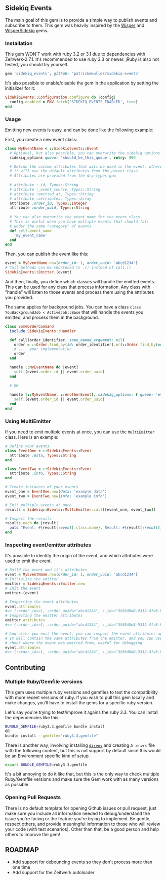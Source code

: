 ## Sidekiq Events

The main goal of this gem is to provide a simple way to publish events and subscribe to them.
This gem was heavily inspired by the [Wisper](https://github.com/krisleech/wisper) and [WisperSidekiq](https://github.com/krisleech/wisper-sidekiq) gems.

### Installation

This gem WON'T work with ruby 3.2 or 3.1 due to dependencies with Zeitwerk-2.7.1.
It's recommended to use ruby 3.3 or newer.
jRuby is also not tested, you should try yourself.

```ruby
gem 'sidekiq_events', github: 'patrickemuller/sidekiq-events'
```

It's also possible to enable/disable the gem in the application by setting the initializer for it:

```ruby
SidekiqEvents::Configuration.configure do |config|
  config.enabled = ENV.fetch('SIDEKIQ_EVENTS_ENABLED', true)
end
```

### Usage

Emitting new events is easy, and can be done like the following example:

First, you create a new event class:

```ruby
class MyEventName < ::SidekiqEvents::Event
  # Optional, but also possible, you can overwrite the sidekiq options for the event
  sidekiq_options queue: 'should_be_this_queue', retry: 999

  # Define the custom attributes that will be used in the event, otherwise
  # it will use the default attributes from the parent class
  # Attributes are provided from the dry-types gem
  
  # attribute :_id, Types::String
  # attribute :_event_source, Types::String
  # attribute :emitted_at, Types::String
  # attribute :attributes, Types::Array
  attribute :order_id, Types::Integer
  attribute :order_uuid, Types::String
  
  # You can also overwrite the event_name for the event class
  # This is useful when you have multiple events that should fall
  # under the same "category" of events
  def self.event_name
    'my_event_name'
  end
end
```

Then, you can publish the event like this:
```ruby
event = MyEventName.new(order_id: 1, order_uuid: 'abcd1234')
# Call methods can be shortened to .() instead of call.()
SidekiqEvents::Emitter.(event)
```

And then, finally, you define which classes will handle the emitted events.
This can be used for any class that process information.
Any class with "handle" will listen to those events and process them using the attributes you provided.

The same applies for background jobs. You can have a class `class YouBackgroundJob < ActiveJob::Base` 
that will handle the events you emitted, and process them in the background.

```ruby
class SomeOrderCommand
  include SidekiqEvents::Handler

  def call(order_identifier, some_named_argument: nil)
    order = ::Order.find_by(id: order_identifier).or(::Order.find_by(uuid: order_identifier))
    # .... your implementation
    order
  end

  handle ::MyEventName do |event|
    self.(event.order_id || event.order_uuid)
  end
  
  # OR
  
  handle [::MyEventName, ::AnotherEvent], sidekiq_options: { queue: 'events', retry: 123 } do |event|
    self.(event.order_id || event.order_uuid)
  end
end
```

### Using MultiEmitter

If you need to emit multiple events at once, you can use the `MultiEmitter` class. Here is an example:

```ruby
# Define your events
class EventOne < ::SidekiqEvents::Event
  attribute :data, Types::String
end

class EventTwo < ::SidekiqEvents::Event
  attribute :info, Types::String
end

# Create instances of your events
event_one = EventOne.new(data: 'example data')
event_two = EventTwo.new(info: 'example info')

# Emit multiple events at once
results = Sidekiq::Events::MultiEmitter.call([event_one, event_two])

# Inspect the results
results.each do |result|
  puts "Event: #{result[:event].class.name}, Result: #{result[:result]}"
end
```

### Inspecting event/emitter attributes

It's possible to identify the origin of the event, and which attributes were used to emit the event.

```ruby
# Build the event and it's attributes
event = MyEventName.new(order_id: 1, order_uuid: 'abcd1234')
# Initialize the emitter
emitter = SidekiqEvents::Emitter.new
# Emit the event
emitter.(event)

# Inspecting the event attributes
event.attributes
#=> {:order_id=>1, :order_uuid=>"abcd1234", :_id=>"3580d0d8-9312-4fa8-9a3c-91e3288f0701", :_event_source=>nil, :emitted_at=>nil}
# Inspecting the emitter attributes
emitter.attributes
#=> {:order_id=>1, :order_uuid=>"abcd1234", :_id=>"3580d0d8-9312-4fa8-9a3c-91e3288f0701", :_event_source=>"SidekiqEvents::Emitter", :emitted_at=>Tue, 28 Jan 2025 16:12:44 -0800, :_event_class=>"MyEventName"}

# And after you emit the event, you can inspect the event attributes again to see the changes
# It will contain the same attributes from the emitter, and you can use that to
# check where the event was emitted from, useful for debugging
event.attributes
#=> {:order_id=>1, :order_uuid=>"abcd1234", :_id=>"3580d0d8-9312-4fa8-9a3c-91e3288f0701", :_event_source=>"SidekiqEvents::Emitter", :emitted_at=>Tue, 28 Jan 2025 16:12:44 -0800, :_event_class=>"MyEventName"}
```

## Contributing

### Multiple Ruby/Gemfile versions
This gem uses multiple ruby versions and gemfiles to test the compatibility with more recent
versions of ruby.
If you wish to pull this gem locally and make changes, you'll have to install the gems for a specific
ruby version.

Let's say you're trying to test/improve it agains the ruby 3.3. You can install the dependencies like this:

```bash
BUNDLE_GEMFILE=ruby3.3.gemfile bundle install
OR
bundle install --gemfile="ruby3.3.gemfile"
```

There is another way, involving installing [`direnv`](https://github.com/direnv/direnv) and creating a `.envrc` file 
with the following content, but this is not support by default since this would be an Environment specific kind of setup. 

```bash
export BUNDLE_GEMFILE=ruby3.3.gemfile
```

It's a bit annoying to do it like that, but this is the only way to check multiple Ruby/Gemfile
versions and make sure the Gem work with as many versions as possible.

### Opening Pull Requests

There is no default template for opening Github issues or pull request, just make sure you include
all information needed to debug/understand the issue you're facing or the feature you're trying to implement.
Be gentle, respect others, and provide meaningful information to those who will review your code (with test scenarios).
Other than that, be a good person and help others to improve the gem!

## ROADMAP

- Add support for debouncing events so they don't process more than one time
- Add support for the Zeitwerk autoloader
